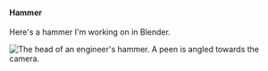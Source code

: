 #### Hammer

Here's a hammer I'm working on in Blender.

![The head of an engineer's hammer. A peen is angled towards the camera.](posts/hammer.png)